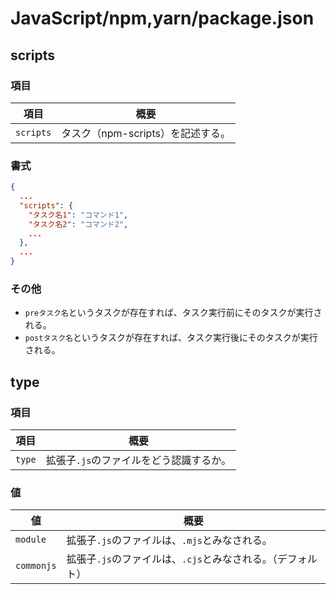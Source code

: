 # JavaScript/npm,yarn/package.json

## scripts

### 項目

| 項目      | 概要                              |
| --------- | --------------------------------- |
| `scripts` | タスク（npm-scripts）を記述する。 |

### 書式

```json
{
  ...
  "scripts": {
    "タスク名1": "コマンド1",
    "タスク名2": "コマンド2",
    ...
  },
  ...
}
```

### その他

- `preタスク名`というタスクが存在すれば、タスク実行前にそのタスクが実行される。
- `postタスク名`というタスクが存在すれば、タスク実行後にそのタスクが実行される。

## type

### 項目

| 項目   | 概要                                    |
| ------ | --------------------------------------- |
| `type` | 拡張子`.js`のファイルをどう認識するか。 |

### 値

| 値         | 概要                                                        |
| ---------- | ----------------------------------------------------------- |
| `module`   | 拡張子`.js`のファイルは、`.mjs`とみなされる。               |
| `commonjs` | 拡張子`.js`のファイルは、`.cjs`とみなされる。（デフォルト） |
